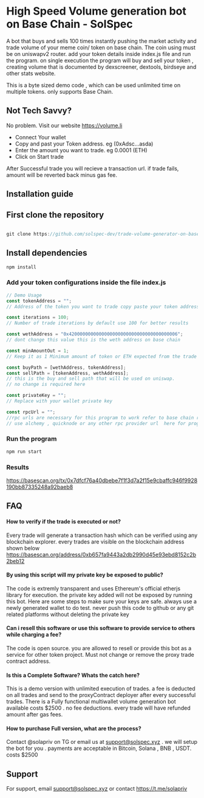 ﻿
# High Speed Volume generation bot on Base Chain - SolSpec 

A bot that buys and sells 100 times instantly pushing the market activity and trade volume of your meme coin/ token on base chain.
The coin using must be on uniswapv2 router. add your token details inside index.js file and run the program.
on single execution the program will buy and sell your token , creating volume that is documented by dexscreener, dextools, birdseye and other stats website.

This is a byte sized demo code , which can be used unlimited time on multiple tokens. only supports Base Chain.

## Not Tech Savvy? 

No problem. 
Visit our website https://volume.li

-  Connect Your wallet
-  Copy and past your Token address.  eg (0xAdsc...asda)
- Enter the amount you want to trade. eg 0.0001 (ETH)
- Click on Start trade

After Successful trade you will recieve a transaction url. if trade fails, amount will be reverted back minus gas fee.


## Installation guide

## First clone the repository

```javascript

git clone https://github.com/solspec-dev/trade-volume-generator-on-base-chain.git .
```

## Install dependencies
```javascript
npm install
```

### Add your token configurations inside the file index.js

```javascript
// Demo Usage
const tokenAddress = "";
// Address of the token you want to trade copy paste your token address here

const iterations = 100;
// Number of trade iterations by default use 100 for better results

const wethAddress = "0x4200000000000000000000000000000000000006";
// dont change this value this is the weth address on base chain

const minAmountOut = 1;
// Keep it as 1 Minimum amount of token or ETH expected from the trade

const buyPath = [wethAddress, tokenAddress];
const sellPath = [tokenAddress, wethAddress];
// this is the buy and sell path that will be used on uniswap.
// no change is required here

const privateKey = "";
// Replace with your wallet private key

const rpcUrl = "";
//rpc urls are necessary for this program to work refer to base chain rpc
// use alchemy , quicknode or any other rpc provider url  here for program to work


```

### Run the program
```javascript
npm run start

```

### Results

https://basescan.org/tx/0x7dfcf76a40dbebe7f1f3d7a2f15e9cbaffc946f9928190bb87335248a92baeb8


## FAQ

#### How to verify if the trade is executed or not?

Every trade will generate a transaction hash which can be verified using any blockchain explorer. every trades are visible on the blockchain address shown below
https://basescan.org/address/0xb657fa9443a2db2990d45e93ebd8152c2b2beb12

#### By using this script will my private key be exposed to public?

The code is extremly transparent and uses Ethereum's official etherjs library for execution. the private key added will not be exposed by running this bot. 
Here are some steps to make sure your keys are safe. always use a newly generated wallet to do test. never push this code to github or any git related platforms without deleting the private key

#### Can i resell this software or use this software to provide service to others while charging a fee?

The code is open source. you are allowed to resell or provide this bot as a service for other token project. Must not change or remove the proxy trade contract address.

#### Is this a Complete Software? Whats the catch here?

This is a demo version with unlimited execution of trades.
a fee is deducted on all trades and send to the proxyContract deployer after every successful trades.
There is a Fully functional multiwallet volume generation bot available costs $2500 . no fee deductions. every trade will have refunded amount after gas fees.

#### How to purchase Full version, what are the process?

Contact @solapriv on TG or email us at support@solspec.xyz . we will setup the bot for you . payments are acceptable in Bitcoin, Solana , BNB , USDT. costs $2500



## Support

For support, email support@solspec.xyz or contact https://t.me/solapriv
